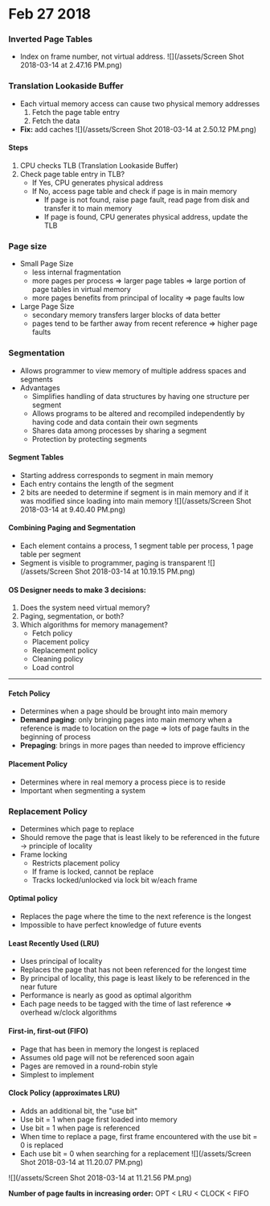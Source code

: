 # Feb 27 2018

### Inverted Page Tables
- Index on frame number, not virtual address.
![](/assets/Screen Shot 2018-03-14 at 2.47.16 PM.png)

### Translation Lookaside Buffer
- Each virtual memory access can cause two physical memory addresses
    1. Fetch the page table entry
    2. Fetch the data
- **Fix:** add caches
![](/assets/Screen Shot 2018-03-14 at 2.50.12 PM.png)

#### Steps
1. CPU checks TLB (Translation Lookaside Buffer)
2. Check page table entry in TLB?
    - If Yes, CPU generates physical address
    - If No, access page table and check if page is in main memory
        - If page is not found, raise page fault, read page from disk and transfer it to main memory 
        - If page is found, CPU generates physical address, update the TLB
        
### Page size
- Small Page Size
    - less internal fragmentation
    - more pages per process => larger page tables => large portion of page tables in virtual memory
    - more pages benefits from principal of locality => page faults low
- Large Page Size
    - secondary memory transfers larger blocks of data better
    - pages tend to be farther away from recent reference => higher page faults

### Segmentation
- Allows programmer to view memory of multiple address spaces and segments
- Advantages
    - Simplifies handling of data structures by having one structure per segment
    - Allows programs to be altered and recompiled independently by having code and data contain their own segments
    - Shares data among processes by sharing a segment
    - Protection by protecting segments

#### Segment Tables
- Starting address corresponds to segment in main memory
- Each entry contains the length of the segment
- 2 bits are needed to determine if segment is in main memory and if it was modified since loading into main memory
![](/assets/Screen Shot 2018-03-14 at 9.40.40 PM.png)

#### Combining Paging and Segmentation
- Each element contains a process, 1 segment table per process, 1 page table per segment
- Segment is visible to programmer, paging is transparent
![](/assets/Screen Shot 2018-03-14 at 10.19.15 PM.png)
#### OS Designer needs to make 3 decisions:
1. Does the system need virtual memory?
2. Paging, segmentation, or both?
3. Which algorithms for memory management?
    - Fetch policy
    - Placement policy
    - Replacement policy
    - Cleaning policy
    - Load control
---

#### Fetch Policy
- Determines when a page should be brought into main memory
- **Demand paging**: only bringing pages into main memory when a reference is made to location on the page => lots of page faults in the beginning of process
- **Prepaging**: brings in more pages than needed to improve efficiency

#### Placement Policy
- Determines where in real memory a process piece is to reside
- Important when segmenting a system

### Replacement Policy
- Determines which page to replace
- Should remove the page that is least likely to be referenced in the future -> principle of locality
- Frame locking
    - Restricts placement policy
    - If frame is locked, cannot be replace
    - Tracks locked/unlocked via lock bit w/each frame

#### Optimal policy
- Replaces the page where the time to the next reference is the longest
- Impossible to have perfect knowledge of future events

#### Least Recently Used (LRU)
- Uses principal of locality
- Replaces the page that has not been referenced for the longest time
- By principal of locality, this page is least likely to be referenced in the near future
- Performance is nearly as good as optimal algorithm
- Each page needs to be tagged with the time of last reference => overhead w/clock algorithms

#### First-in, first-out (FIFO)
- Page that has been in memory the longest is replaced
- Assumes old page will not be referenced soon again
- Pages are removed in a round-robin style
- Simplest to implement

#### Clock Policy (approximates LRU)
- Adds an additional bit, the "use bit"
- Use bit = 1 when page first loaded into memory
- Use bit = 1 when page is referenced
- When time to replace a page, first frame encountered with the use bit = 0 is replaced
- Each use bit = 0 when searching for a replacement
![](/assets/Screen Shot 2018-03-14 at 11.20.07 PM.png)

![](/assets/Screen Shot 2018-03-14 at 11.21.56 PM.png)

**Number of page faults in increasing order:**
OPT < LRU < CLOCK < FIFO

